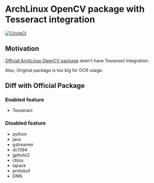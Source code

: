 # ArchLinux OpenCV package with Tesseract integration

[![CircleCI](https://circleci.com/gh/yumetodo/tesseract_opencv_pkg.svg?style=svg)](https://circleci.com/gh/yumetodo/tesseract_opencv_pkg)


## Motivation

[Official ArchLinux OpenCV package](https://git.archlinux.org/svntogit/packages.git/tree/trunk/PKGBUILD?h=packages/opencv) doen't have Tesseract Integration.

Also, Original package is too big for OCR usage.

## Diff with Official Package

### Enabled feature

- Tesseract

### Disabled feature

- python
- java
- gstreamer
- dc1394
- gphoto2
- cblus
- lapack
- protobuf
- DNN
